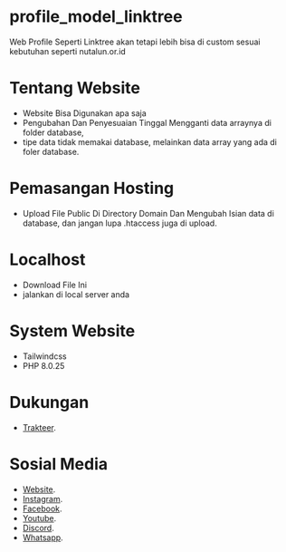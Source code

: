 # profile_model_linktree
Web Profile Seperti Linktree akan tetapi lebih bisa di custom sesuai kebutuhan seperti nutalun.or.id

# Tentang Website
- Website Bisa Digunakan apa saja
- Pengubahan Dan Penyesuaian Tinggal Mengganti data arraynya di folder database,
- tipe data tidak memakai database, melainkan data array yang ada di foler database.

# Pemasangan Hosting
- Upload File Public Di Directory Domain Dan Mengubah Isian data di database, dan jangan lupa .htaccess juga di upload. 

# Localhost
- Download File Ini
- jalankan di local server anda

# System Website
- Tailwindcss
- PHP 8.0.25

# Dukungan
- [Trakteer](https://trakteer.id/rizalnkri/tip).

# Sosial Media
- [Website](https://reizalnkri.or.id).
- [Instagram](https://instagram.com/rizalnkri_12).
- [Facebook](https://www.facebook.com/reizalnkri12).
- [Youtube](https://www.youtube.com/@ReiZaLNKRI).
- [Discord](https://discord.com/users/833974454856974347).
- [Whatsapp](https://wa.me/628175019966).
